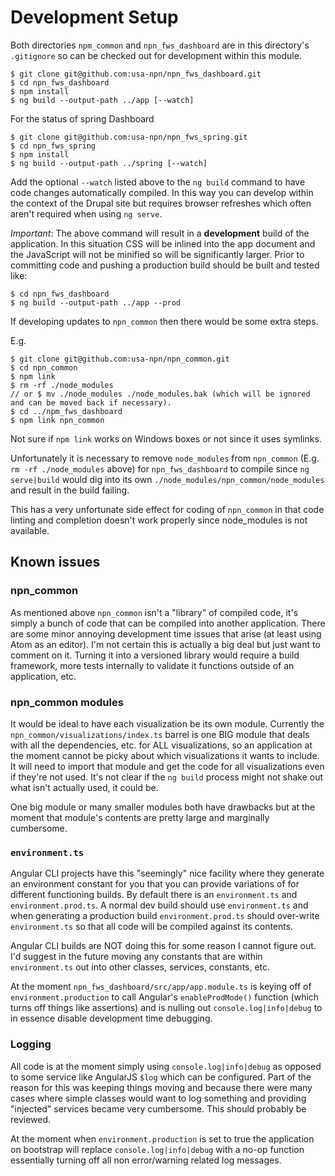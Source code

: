 # Development Setup

Both directories `npm_common` and `npn_fws_dashboard` are in this directory's `.gitignore` so can be checked out for development within this module.

```
$ git clone git@github.com:usa-npn/npn_fws_dashboard.git
$ cd npn_fws_dashboard
$ npm install
$ ng build --output-path ../app [--watch]
```

For the status of spring Dashboard

```
$ git clone git@github.com:usa-npn/npn_fws_spring.git
$ cd npn_fws_spring
$ npm install
$ ng build --output-path ../spring [--watch]
```

Add the optional `--watch` listed above to the `ng build` command to have code changes automatically compiled.  In this way you can develop within the context of the Drupal site but requires browser refreshes which often aren't required when using `ng serve`.

_Important_: The above command will result in a __development__ build of the application.  In this situation CSS will be inlined into the app document and the JavaScript will not be minified so will be significantly larger.  Prior to committing code and pushing a production build should be built and tested like:

```
$ cd npn_fws_dashboard
$ ng build --output-path ../app --prod
```

If developing updates to `npn_common` then there would be some extra steps.

E.g.

```
$ git clone git@github.com:usa-npn/npn_common.git
$ cd npn_common
$ npm link
$ rm -rf ./node_modules
// or $ mv ./node_modules ./node_modules.bak (which will be ignored and can be moved back if necessary).
$ cd ../npm_fws_dashboard
$ npm link npn_common
```

Not sure if `npm link` works on Windows boxes or not since it uses symlinks.

Unfortunately it is necessary to remove `node_modules` from `npn_common` (E.g. `rm -rf ./node_modules` above) for `npn_fws_dashboard` to compile since `ng serve|build` would dig into its own `./node_modules/npn_common/node_modules` and result in the build failing.

This has a very unfortunate side effect for coding of `npn_common` in that code linting and completion doesn't work properly since node_modules is not available.

## Known issues

### npn_common

As mentioned above `npn_common` isn't a "library" of compiled code, it's simply a bunch of code that can be compiled into another application.  There are some minor annoying development time issues that arise (at least using Atom as an editor).  I'm not certain this is actually a big deal but just want to comment on it.  Turning it into a versioned library would require a build framework, more tests internally to validate it functions outside of an application, etc.

### npn_common modules

It would be ideal to have each visualization be its own module.  Currently the `npn_common/visualizations/index.ts` barrel is one BIG module that deals with all the dependencies, etc. for ALL visualizations, so an application at the moment cannot be picky about which visualizations it wants to include.  It will need to import that module and get the code for all visualizations even if they're not used.  It's not clear if the `ng build` process might not shake out what isn't actually used, it could be.

One big module or many smaller modules both have drawbacks but at the moment that module's contents are pretty large and marginally cumbersome.

### `environment.ts`

Angular CLI projects have this "seemingly" nice facility where they generate an environment constant for you that you can provide variations of for different functioning builds.  By default there is an `environment.ts` and `environment.prod.ts`.  A normal dev build should use `environment.ts` and when generating a production build `environment.prod.ts` should over-write `environment.ts` so that all code will be compiled against its contents.

Angular CLI builds are NOT doing this for some reason I cannot figure out.  I'd suggest in the future moving any constants that are within `environment.ts` out into other classes, services, constants, etc.

At the moment `npn_fws_dashboard/src/app/app.module.ts` is keying off of `environment.production` to call Angular's `enableProdMode()` function (which turns off things like assertions) and is nulling out `console.log|info|debug` to in essence disable development time debugging.

### Logging

All code is at the moment simply using `console.log|info|debug` as opposed to some service like AngularJS `$log` which can be configured.  Part of the reason for this was keeping things moving and because there were many cases where simple classes would want to log something and providing "injected" services became very cumbersome.  This should probably be reviewed.

At the moment when `environment.production` is set to true the application on bootstrap will replace `console.log|info|debug` with a no-op function essentially turning off all non error/warning related log messages.

